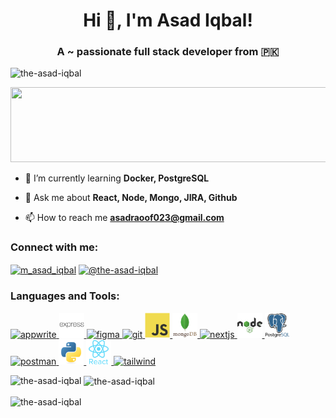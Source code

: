 <h1 align="center">Hi 👋, I'm Asad Iqbal!</h1>
<h3 align="center">A ~ passionate full stack developer from 🇵🇰</h3>

<p align="left"> <img src="https://komarev.com/ghpvc/?username=the-asad-iqbal&label=Profile%20views&color=0e75b6&style=flat" alt="the-asad-iqbal" /> </p>



<a href="https://github.com/devxb/gitanimals">
  <img
    src="https://render.gitanimals.org/lines/the-asad-iqbal?pet-id=655658295022440206"
    width="600"
    height="120"
  />
</a>
  
  
- 🌱 I’m currently learning **Docker, PostgreSQL**

- 💬 Ask me about **React, Node, Mongo, JIRA, Github**

- 📫 How to reach me **asadraoof023@gmail.com**

<h3 align="left">Connect with me:</h3>
<p align="left">
<a href="https://dev.to/m_asad_iqbal" target="blank"><img align="center" src="https://raw.githubusercontent.com/rahuldkjain/github-profile-readme-generator/master/src/images/icons/Social/devto.svg" alt="m_asad_iqbal" height="30" width="40" /></a>
<a href="https://medium.com/@the-asad-iqbal" target="blank"><img align="center" src="https://raw.githubusercontent.com/rahuldkjain/github-profile-readme-generator/master/src/images/icons/Social/medium.svg" alt="@the-asad-iqbal" height="30" width="40" /></a>
</p>

<h3 align="left">Languages and Tools:</h3>
<p align="left"> <a href="https://appwrite.io" target="_blank" rel="noreferrer"> <img src="https://www.vectorlogo.zone/logos/appwriteio/appwriteio-icon.svg" alt="appwrite" width="40" height="40"/> </a> <a href="https://expressjs.com" target="_blank" rel="noreferrer"> <img src="https://raw.githubusercontent.com/devicons/devicon/master/icons/express/express-original-wordmark.svg" alt="express" width="40" height="40"/> </a> <a href="https://www.figma.com/" target="_blank" rel="noreferrer"> <img src="https://www.vectorlogo.zone/logos/figma/figma-icon.svg" alt="figma" width="40" height="40"/> </a> <a href="https://git-scm.com/" target="_blank" rel="noreferrer"> <img src="https://www.vectorlogo.zone/logos/git-scm/git-scm-icon.svg" alt="git" width="40" height="40"/> </a> <a href="https://developer.mozilla.org/en-US/docs/Web/JavaScript" target="_blank" rel="noreferrer"> <img src="https://raw.githubusercontent.com/devicons/devicon/master/icons/javascript/javascript-original.svg" alt="javascript" width="40" height="40"/> </a> <a href="https://www.mongodb.com/" target="_blank" rel="noreferrer"> <img src="https://raw.githubusercontent.com/devicons/devicon/master/icons/mongodb/mongodb-original-wordmark.svg" alt="mongodb" width="40" height="40"/> </a> <a href="https://nextjs.org/" target="_blank" rel="noreferrer"> <img src="https://cdn.worldvectorlogo.com/logos/nextjs-2.svg" alt="nextjs" width="40" height="40"/> </a> <a href="https://nodejs.org" target="_blank" rel="noreferrer"> <img src="https://raw.githubusercontent.com/devicons/devicon/master/icons/nodejs/nodejs-original-wordmark.svg" alt="nodejs" width="40" height="40"/> </a> <a href="https://www.postgresql.org" target="_blank" rel="noreferrer"> <img src="https://raw.githubusercontent.com/devicons/devicon/master/icons/postgresql/postgresql-original-wordmark.svg" alt="postgresql" width="40" height="40"/> </a> <a href="https://postman.com" target="_blank" rel="noreferrer"> <img src="https://www.vectorlogo.zone/logos/getpostman/getpostman-icon.svg" alt="postman" width="40" height="40"/> </a> <a href="https://www.python.org" target="_blank" rel="noreferrer"> <img src="https://raw.githubusercontent.com/devicons/devicon/master/icons/python/python-original.svg" alt="python" width="40" height="40"/> </a> <a href="https://reactjs.org/" target="_blank" rel="noreferrer"> <img src="https://raw.githubusercontent.com/devicons/devicon/master/icons/react/react-original-wordmark.svg" alt="react" width="40" height="40"/> </a> <a href="https://tailwindcss.com/" target="_blank" rel="noreferrer"> <img src="https://www.vectorlogo.zone/logos/tailwindcss/tailwindcss-icon.svg" alt="tailwind" width="40" height="40"/> </a> </p>

<p><img align="left" src="https://github-readme-stats.vercel.app/api/top-langs?username=the-asad-iqbal&show_icons=true&locale=en&layout=compact" alt="the-asad-iqbal" /></p>

<p>&nbsp;<img align="center" src="https://github-readme-stats.vercel.app/api?username=the-asad-iqbal&show_icons=true&locale=en" alt="the-asad-iqbal" /></p>

<p><img align="center" src="https://github-readme-streak-stats.herokuapp.com/?user=the-asad-iqbal&show_icons=true&locale=en" alt="the-asad-iqbal" /></p>

